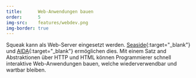 ```yaml
---
title:      Web-Anwendungen bauen
order:      5
img-src:    features/webdev.png
img-border: true
---
```


Squeak kann als Web-Server eingesetzt werden. [Seaside](http://www.seaside.st/){:target="_blank"} und [AIDA](http://www.aidaweb.si/){:target="_blank"} ermöglichen dies. Mit einem Satz and Abstraktionen über HTTP und HTML können Programmierer schnell interaktive Web-Anwendungen bauen, welche wiederverwendbar und wartbar bleiben.
